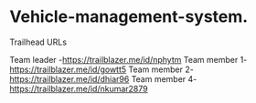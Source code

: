 # Vehicle-management-system.        
    
Trailhead URLs  
    
Team leader -https://trailblazer.me/id/nphytm
Team member 1-https://trailblazer.me/id/gowtt5 
Team member 2-https://trailblazer.me/id/dhiar96 
Team member 4-https://trailblazer.me/id/nkumar2879

